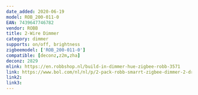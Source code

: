 ```yaml
---
date_added: 2020-06-19
model: ROB_200-011-0
EAN: 7439647746782
vendor: ROBB
title: 2-Wire Dimmer
category: dimmer
supports: on/off, brightness
zigbeemodel: ['ROB_200-011-0']
compatible: [deconz,z2m,zha]
deconz: 2829
mlink: https://en.robbshop.nl/build-in-dimmer-hue-zigbee-robb-3571
link: https://www.bol.com/nl/nl/p/2-pack-robb-smarrt-zigbee-dimmer-2-draads-400w/9300000065374951/
link2: 
link3: 
---
```


